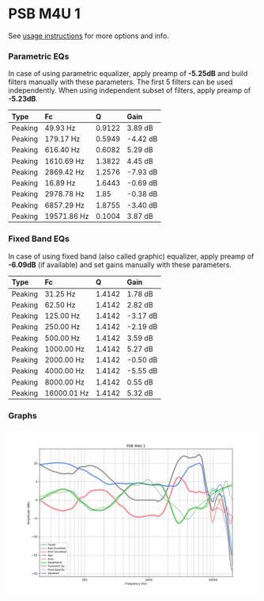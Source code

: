# PSB M4U 1
See [usage instructions](https://github.com/jaakkopasanen/AutoEq#usage) for more options and info.

### Parametric EQs
In case of using parametric equalizer, apply preamp of **-5.25dB** and build filters manually
with these parameters. The first 5 filters can be used independently.
When using independent subset of filters, apply preamp of **-5.23dB**.

| Type    | Fc          |      Q | Gain     |
|:--------|:------------|:-------|:---------|
| Peaking | 49.93 Hz    | 0.9122 | 3.89 dB  |
| Peaking | 179.17 Hz   | 0.5949 | -4.42 dB |
| Peaking | 616.40 Hz   | 0.6082 | 5.29 dB  |
| Peaking | 1610.69 Hz  | 1.3822 | 4.45 dB  |
| Peaking | 2869.42 Hz  | 1.2576 | -7.93 dB |
| Peaking | 16.89 Hz    | 1.6443 | -0.69 dB |
| Peaking | 2978.78 Hz  | 1.85   | -0.38 dB |
| Peaking | 6857.29 Hz  | 1.8755 | -3.40 dB |
| Peaking | 19571.86 Hz | 0.1004 | 3.87 dB  |

### Fixed Band EQs
In case of using fixed band (also called graphic) equalizer, apply preamp of **-6.09dB**
(if available) and set gains manually with these parameters.

| Type    | Fc          |      Q | Gain     |
|:--------|:------------|:-------|:---------|
| Peaking | 31.25 Hz    | 1.4142 | 1.78 dB  |
| Peaking | 62.50 Hz    | 1.4142 | 2.82 dB  |
| Peaking | 125.00 Hz   | 1.4142 | -3.17 dB |
| Peaking | 250.00 Hz   | 1.4142 | -2.19 dB |
| Peaking | 500.00 Hz   | 1.4142 | 3.59 dB  |
| Peaking | 1000.00 Hz  | 1.4142 | 5.27 dB  |
| Peaking | 2000.00 Hz  | 1.4142 | -0.50 dB |
| Peaking | 4000.00 Hz  | 1.4142 | -5.55 dB |
| Peaking | 8000.00 Hz  | 1.4142 | 0.55 dB  |
| Peaking | 16000.01 Hz | 1.4142 | 5.32 dB  |

### Graphs
![](./PSB%20M4U%201.png)